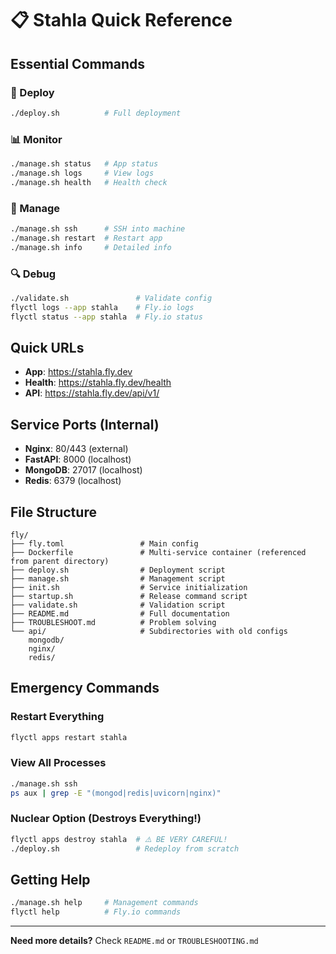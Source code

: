 # 📋 Stahla Quick Reference

## Essential Commands

### 🚀 Deploy

```bash
./deploy.sh          # Full deployment
```

### 📊 Monitor

```bash
./manage.sh status   # App status
./manage.sh logs     # View logs
./manage.sh health   # Health check
```

### 🔧 Manage

```bash
./manage.sh ssh      # SSH into machine
./manage.sh restart  # Restart app
./manage.sh info     # Detailed info
```

### 🔍 Debug

```bash
./validate.sh               # Validate config
flyctl logs --app stahla    # Fly.io logs
flyctl status --app stahla  # Fly.io status
```

## Quick URLs

- **App**: https://stahla.fly.dev
- **Health**: https://stahla.fly.dev/health
- **API**: https://stahla.fly.dev/api/v1/

## Service Ports (Internal)

- **Nginx**: 80/443 (external)
- **FastAPI**: 8000 (localhost)
- **MongoDB**: 27017 (localhost)
- **Redis**: 6379 (localhost)

## File Structure

```
fly/
├── fly.toml                 # Main config
├── Dockerfile               # Multi-service container (referenced from parent directory)
├── deploy.sh                # Deployment script
├── manage.sh                # Management script
├── init.sh                  # Service initialization
├── startup.sh               # Release command script 
├── validate.sh              # Validation script
├── README.md                # Full documentation
├── TROUBLESHOOT.md          # Problem solving
└── api/                     # Subdirectories with old configs
    mongodb/
    nginx/
    redis/
```

## Emergency Commands

### Restart Everything

```bash
flyctl apps restart stahla
```

### View All Processes

```bash
./manage.sh ssh
ps aux | grep -E "(mongod|redis|uvicorn|nginx)"
```

### Nuclear Option (Destroys Everything!)

```bash
flyctl apps destroy stahla  # ⚠️ BE VERY CAREFUL!
./deploy.sh                 # Redeploy from scratch
```

## Getting Help

```bash
./manage.sh help     # Management commands
flyctl help          # Fly.io commands
```

---

**Need more details?** Check `README.md` or `TROUBLESHOOTING.md`
